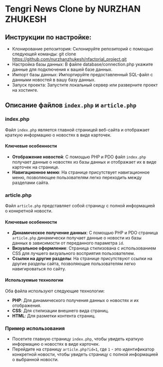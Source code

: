 # Tengri News Clone by NURZHAN ZHUKESH
## Инструкции по настройке:
- Клонирование репозитория: Склонируйте репозиторий с помощью следующей команды:
git clone https://github.com/nurzhanzhukesh/nfactorial_project.git
- Настройка базы данных: В файле database/connection.php укажите данные для подключения к вашей базе данных.
- Импорт базы данных: Импортируйте предоставленный SQL-файл с данными новостей в вашу базу данных.
- Запуск проекта: Запустите локальный сервер или разверните проект на хостинге.
## Описание файлов `index.php` и `article.php`
### index.php
Файл `index.php` является главной страницей веб-сайта и отображает краткую информацию о новостях в виде карточек.
#### Ключевые особенности
- **Отображение новостей**: С помощью PHP и PDO файл `index.php` получает данные о новостях из базы данных и отображает их в виде карточек на странице.
- **Навигационное меню**: На странице присутствует навигационное меню, позволяющее пользователям легко переходить между разделами сайта.
### article.php
Файл `article.php` представляет собой страницу с полной информацией о конкретной новости.
#### Ключевые особенности
- **Динамическое получение данных**: С помощью PHP и PDO страница `article.php` динамически получает данные о новости из базы данных в зависимости от переданного параметра `id`.
- **Визуальное оформление**: Страница стилизована с использованием CSS для лучшего визуального восприятия пользователем.
- **Ссылки на другие разделы**: На странице присутствуют ссылки на другие разделы сайта, позволяющие пользователям легко навигироваться по сайту.
#### Используемые технологии
Оба файла используют следующие технологии:
- **PHP**: Для динамического получения данных о новостях и их отображения.
- **CSS**: Для стилизации внешнего вида страниц.
- **HTML**: Для разметки контента страниц.
### Пример использования
- Посетите главную страницу `index.php`, чтобы увидеть краткую информацию о новостях в виде карточек.
- Перейдите на страницу `article.php?id=1`, где `1` - это идентификатор конкретной новости, чтобы увидеть страницу с полной информацией о выбранной новости.
